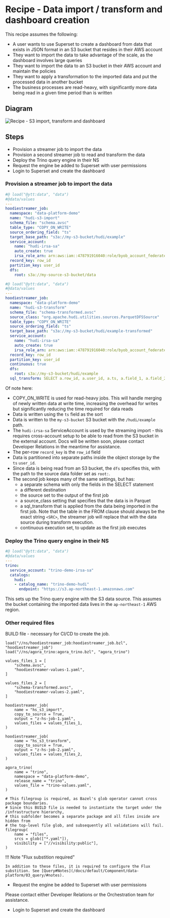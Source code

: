 # Recipe - Data import / transform and dashboard creation

This recipe assumes the following:

* A user wants to use Superset to create a dashboard from data that exists in JSON format in an S3 bucket that resides in their AWS account
* They want to import the data to take advantage of the scale, as the dashboard involves large queries
* They want to import the data to an S3 bucket in their AWS account and maintain the policies
* They want to apply a transformation to the imported data and put the processed data in another bucket
* The business processes are read-heavy, with significantly more data being read in a given time period than is written

## Diagram

![Recipe - S3 import, transform and dashboard](./recipe-s3-import-transform.png)

<!-- Source: https://www.figma.com/file/8qvAFnxqu0DqQeJJgttIAt/Recipe3---Dashboard-%2B-S3-import-%2B-Transform?type=whiteboard&t=W5nBEqTdUNuxEiCh-0 -->

## Steps

* Provision a streamer job to import the data
* Provision a second streamer job to read and transform the data
* Deploy the Trino query engine in their NS
* Request the engine be added to Superset with user permissions
* Login to Superset and create the dashboard

### Provision a streamer job to import the data

```hoodiestreamer-values-1.yaml
#@ load("@ytt:data", "data")
#@data/values
---
hoodiestreamer_job:
  namespace: "data-platform-demo"
  name: "hudi-s3-import"
  schema_file: "schema.avsc"
  table_type: "COPY_ON_WRITE"
  source_ordering_field: "ts"
  target_base_path: "s3a://my-s3-bucket/hudi/example"
  service_account:
    name: "hudi-irsa-sa"
    auto_create: true
    irsa_role_arn: arn:aws:iam::478791916040:role/byob_account_federated_role
  record_key: row_id
  partition_key: user_id
  dfs: 
    root: s3a://my-source-s3-bucket/data
```

```hoodiestreamer-values-2.yaml
#@ load("@ytt:data", "data")
#@data/values
---
hoodiestreamer_job:
  namespace: "data-platform-demo"
  name: "hudi-s3-transform"
  schema_file: "schema-transformed.avsc"
  source_class: "org.apache.hudi.utilities.sources.ParquetDFSSource"
  table_type: "COPY_ON_WRITE"
  source_ordering_field: "ts"
  target_base_path: "s3a://my-s3-bucket/hudi/example-transformed"
  service_account:
    name: "hudi-irsa-sa"
    auto_create: true
    irsa_role_arn: arn:aws:iam::478791916040:role/byob_account_federated_role
  record_key: row_id
  partition_key: user_id
  continuous: true
  dfs: 
    root: s3a://my-s3-bucket/hudi/example
  sql_transform: SELECT a.row_id, a.user_id, a.ts, a.field_1, a.field_2 FROM <SRC> a
```

Of note here:

* COPY_ON_WRITE is used for read-heavy jobs. This will handle merging of newly written data at write time, increasing the overhead for writes but significantly reducing the time required for data reads
* Data is written using the `ts` field as the sort
* Data is written to the `my-s3-bucket` S3 bucket with the `/hudi/example` path.
* The `hudi-irsa-sa` ServiceAccount is used by the streaming import - this requires cross-account setup to be able to read from the S3 bucket in the external account. Docs will be written soon, please contact Developer Relations in the meantime for assistance.
* The per-row `record_key` is the `row_id` field
* Data is partitioned into separate paths inside the object storage by the `ts` `user_id`.
* Since data is being read from an S3 bucket, the `dfs` specifies this, with the path to the source data folder set as `root:`.
* The second job keeps many of the same settings, but has: 
  - a separate schema with only the fields in the SELECT statement
  - a different destination
  - the source set to the output of the first job
  - a source_class setting that specifies that the data is in Parquet
  - a sql_transform that is applied from the data being imported in the first job. Note that the table in the FROM clause should always be the exact string `<SRC>`, the streamer job will replace that with the data source during transform execution.
  - continuous execution set, to update as the first job executes

### Deploy the Trino query engine in their NS

```trino-values.yaml
#@ load("@ytt:data", "data")
#@data/values
---
trino:
  service_account: "trino-demo-irsa-sa"
  catalogs:
    hudi:
    - catalog_name: "trino-demo-hudi"
      endpoint: "https://s3.ap-northeast-1.amazonaws.com"
```

This sets up the Trino query engine with the S3 data source. This assumes the bucket containing the imported data lives in the `ap-northeast-1` AWS region.

### Other required files

BUILD file - necessary for CI/CD to create the job. 

```BUILD
load("//ns/hoodiestreamer_job:hoodiestreamer_job.bzl", "hoodiestreamer_job")
load("//ns/agora_trino:agora_trino.bzl", "agora_trino")

values_files_1 = [
    "schema.avsc",
    "hoodiestreamer-values-1.yaml",
]

values_files_2 = [
    "schema-transformed.avsc",
    "hoodiestreamer-values-2.yaml",
]

hoodiestreamer_job(
    name = "hs_s3_import",
    copy_to_source = True,
    output = "z-hs-job-1.yaml",
    values_files = values_files_1,
)

hoodiestreamer_job(
    name = "hs_s3_transform",
    copy_to_source = True,
    output = "z-hs-job-2.yaml",
    values_files = values_files_2,
)

agora_trino(
    name = "trino",
    namespace = "data-platform-demo",
    release_name = "trino",
    values_file = "trino-values.yaml",
)

# This filegroup is required, as Bazel's glob operator cannot cross package boundaries.
# Since this BUILD file is needed to instantiate the target under the /infrastructure hierarchy,
# this subfolder becomes a separate package and all files inside are hidden from
# the top-level file glob, and subsequently all validations will fail.
filegroup(
    name = "files",
    srcs = glob(["*.yaml"]),
    visibility = ["//visibility:public"],
)
```

!!! Note "Flux substition required"

    In addition to these files, it is required to configure the Flux substition. See [Query#Notes](/docs/default/Component/data-platform/03_query/#notes).

* Request the engine be added to Superset with user permissions

Please contact either Developer Relations or the Orchestration team for assistance.

* Login to Superset and create the dashboard
